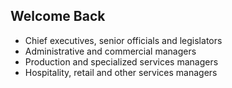 ## Welcome Back

- Chief executives, senior officials and legislators
- Administrative and commercial managers
- Production and specialized services managers
- Hospitality, retail and other services managers
